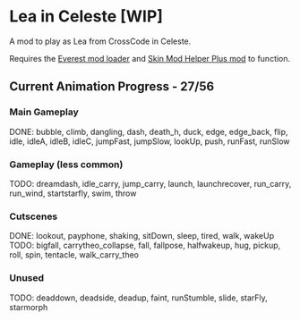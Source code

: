 # Lea in Celeste [WIP]
 A mod to play as Lea from CrossCode in Celeste.
 
 Requires the [Everest mod loader](https://everestapi.github.io/) and [Skin Mod Helper Plus mod](https://gamebanana.com/mods/473796) to function.
 
## Current Animation Progress - 27/56
### Main Gameplay
 DONE: bubble, climb, dangling, dash, death_h, duck, edge, edge_back, flip, idle, idleA, idleB, idleC, jumpFast, jumpSlow, lookUp, push, runFast, runSlow


### Gameplay (less common)
 TODO: dreamdash, idle_carry, jump_carry, launch, launchrecover, run_carry, run_wind, startstarfly, swim, throw
 
### Cutscenes
 DONE: lookout, payphone, shaking, sitDown, sleep, tired, walk, wakeUp  
 TODO: bigfall, carrytheo_collapse, fall, fallpose, halfwakeup, hug, pickup, roll, spin, tentacle, walk_carry_theo
 
### Unused
 TODO: deaddown, deadside, deadup, faint, runStumble, slide, starFly, starmorph
